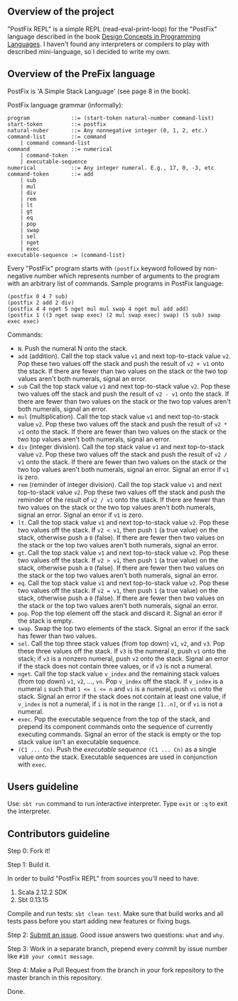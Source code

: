 ## Overview of the project
"PostFix REPL" is a simple REPL (read-eval-print-loop) for the "PostFix" language described in the book [Design 
Concepts in Programming Languages](https://www.amazon.com/Design-Concepts-Programming-Languages-Press/dp/0262201755).
 I haven't found any interpreters or compilers to play with described mini-language, so I decided to write my own.

## Overview of the PreFix language
PostFix is 'A Simple Stack Language' (see page 8 in the book).

PostFix language grammar (informally):
```
program             ::= (start-token natural-number command-list)
start-token         ::= postfix
natural-nuber       ::= Any nonnegative integer (0, 1, 2, etc.)
command-list        ::= command
    | command command-list
command             ::= numerical
    | command-token
    | executable-sequence
numerical           ::= Any integer numeral. E.g., 17, 0, -3, etc
command-token       ::= add
    | sub
    | mul
    | div
    | rem
    | lt
    | gt
    | eq
    | pop
    | swap
    | sel
    | nget
    | exec
executable-sequence := (command-list)
```

Every "PostFix" program starts with `(postfix` keyword followed by non-negative number which represents number of 
arguments to the program with an arbitrary list of commands. Sample programs in PostFix language:
```
(postfix 0 4 7 sub)
(postfix 2 add 2 div)
(postfix 4 4 nget 5 nget mul mul swap 4 nget mul add add)
(postfix 1 ((3 nget swap exec) (2 mul swap exec) swap) (5 sub) swap exec exec)
```

Commands:
- `N`. Push the numeral N onto the stack.
- `add` (addition). Call the top stack value `v1` and next top-to-stack value `v2`. Pop these two values off the 
stack and push the result of `v2 + v1` onto the stack. If there are fewer than two values on the stack or the two top 
values aren't both numerals, signal an error.
- `sub` Call the top stack value `v1` and next top-to-stack value `v2`. Pop these two values off the stack and push the 
result of `v2 - v1` onto the stack. If there are fewer than two values on the stack or the two top values aren't both 
numerals, signal an error.
- `mul` (multiplication). Call the top stack value `v1` and next top-to-stack value `v2`. Pop these two values off the 
stack and push the result of `v2 * v1` onto the stack. If there are fewer than two values on the stack or the two top 
values aren't both numerals, signal an error.
- `div` (integer division). Call the top stack value `v1` and next top-to-stack value `v2`. Pop these two values off the
stack and push the result of `v2 / v1` onto the stack. If there are fewer than two values on the stack or the two top 
values aren't both numerals, signal an error. Signal an error if `v1` is zero.
- `rem` (reminder of integer division). Call the top stack value `v1` and next top-to-stack value `v2`. Pop these two 
values off the stack and push the reminder of the result of `v2 / v1` onto the stack. If there are fewer than two 
values on the stack or the two top values aren't both numerals, signal an error. Signal an error if `v1` is zero.
- `lt`. Call the top stack value `v1` and next top-to-stack value `v2`. Pop these two values off the stack.
If `v2 < v1`, then push `1` (a true value) on the stack, otherwise push a `0` (false). If there are fewer then two 
values on the stack or the top two values aren't both numerals, signal an error.
- `gt`. Call the top stack value `v1` and next top-to-stack value `v2`. Pop these two values off the stack.
If `v2 > v1`, then push `1` (a true value) on the stack, otherwise push a `0` (false). If there are fewer then two 
values on the stack or the top two values aren't both numerals, signal an error.
- `eq`. Call the top stack value `v1` and next top-to-stack value `v2`. Pop these two values off the stack.
If `v2 = v1`, then push `1` (a true value) on the stack, otherwise push a `0` (false). If there are fewer then two 
values on the stack or the top two values aren't both numerals, signal an error.
- `pop`. Pop the top element off the stack and discard it. Signal an error if the stack is empty.
- `swap`. Swap the top two elements of the stack. Signal an error if the sack has fewer than two values.
- `sel`. Call the top three stack values (from top down) `v1`, `v2`, and `v3`. Pop these three values off the stack.
If `v3` is the numeral `0`, push `v1` onto the stack; if `v3` is a nonzero numeral, push `v2` onto the stack. Signal an
error if the stack does not contain three values, or if `v3` is not a numeral.
- `nget`. Call the top stack value `v_index` and the remaining stack values (from top down) `v1`, `v2`, ..., `vn`. Pop 
`v_index` off the stack. If `v_index` is a numeral `i` such that `1 <= i <= n` and `vi` is a numeral, push `vi` onto 
the stack. Signal an error if the stack does not contain at least one value, if `v_index` is not a numeral, if `i` is 
not in the range `[1..n]`, or if `vi` is not a numeral.
- `exec`. Pop the executable sequence from the top of the stack, and prepend its component commands onto the sequence 
of currently executing commands. Signal an error of the stack is empty or the top stack value isn't an executable 
sequence.
- `(C1 ... Cn)`. Push the _executable sequence_ `(C1 ... Cn)` as a single value onto the stack. Executable sequences
are used in conjunction with `exec`.

## Users guideline
Use: `sbt run` command to run interactive interpreter. Type `exit` or `:q` to exit the interpreter.

## Contributors guideline

Step 0: Fork it!

Step 1: Build it.

In order to build "PostFix REPL" from sources you'll need to have:
1. Scala 2.12.2 SDK
2. Sbt 0.13.15

Compile and run tests: `sbt clean test`. Make sure that build works and all tests pass before you start adding new 
features or fixing bugs.

Step 2: [Submit an issue](https://github.com/dmitrykrivaltsevich/postfix-repl/issues). Good issue answers two 
questions: `what` and `why`.

Step 3: Work in a separate branch, prepend every commit by issue number like `#10 your commit message`.

Step 4: Make a Pull Request from the branch in your fork repository to the master branch in this repository.

Done.
